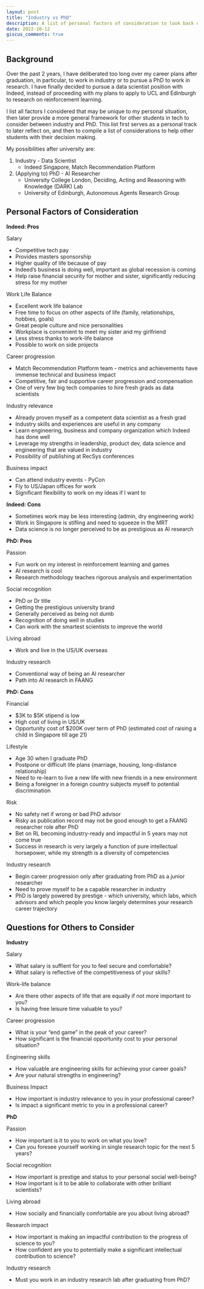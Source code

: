 ```yaml
---
layout: post
title: "Industry vs PhD"
description: A list of personal factors of consideration to look back on years later.
date: 2022-10-12
giscus_comments: true
---
```


## Background

Over the past 2 years, I have deliberated too long over my career plans after graduation, in particular, to work in industry or to pursue a PhD to work in research. I have finally decided to pursue a data scientist position with Indeed, instead of proceeding with my plans to apply to UCL and Edinburgh to research on reinforcement learning.

I list all factors I considered that may be unique to my personal situation, then later provide a more general framework for other students in tech to consider between industry and PhD. This list first serves as a personal track to later reflect on, and then to compile a list of considerations to help other students with their decision making.

My possibilities after university are:
1. Industry - Data Scientist
    - Indeed Singapore, Match Recommendation Platform
2. (Applying to) PhD - AI Researcher
    - University College London, Deciding, Acting and Reasoning with Knowledge (DARK) Lab
    - University of Edinburgh, Autonomous Agents Research Group

## Personal Factors of Consideration

**Indeed: Pros**

Salary

- Competitive tech pay
- Provides masters sponsorship
- Higher quality of life because of pay
- Indeed’s business is doing well, important as global recession is coming
- Help raise financial security for mother and sister, significantly reducing stress for my mother

Work Life Balance

- Excellent work life balance
- Free time to focus on other aspects of life (family, relationships, hobbies, goals)
- Great people culture and nice personalities
- Workplace is convenient to meet my sister and my girlfriend
- Less stress thanks to work-life balance
- Possible to work on side projects

Career progression

- Match Recommendation Platform team - metrics and achievements have immense technical and business impact
- Competitive, fair and supportive career progression and compensation
- One of very few big tech companies to hire fresh grads as data scientists

Industry relevance

- Already proven myself as a competent data scientist as a fresh grad
- Industry skills and experiences are useful in any company
- Learn engineering, business and company organization which Indeed has done well
- Leverage my strengths in leadership, product dev, data science and engineering that are valued in industry
- Possibility of publishing at RecSys conferences

Business impact

- Can attend industry events - PyCon
- Fly to US/Japan offices for work
- Significant flexibility to work on my ideas if I want to

**Indeed: Cons**

- Sometimes work may be less interesting (admin, dry engineering work)
- Work in Singapore is stifling and need to squeeze in the MRT
- Data science is no longer perceived to be as prestigious as AI research

**PhD: Pros**

Passion

- Fun work on my interest in reinforcement learning and games
- AI research is cool
- Research methodology teaches rigorous analysis and experimentation

Social recognition

- PhD or Dr title
- Getting the prestigious university brand
- Generally perceived as being not dumb
- Recognition of doing well in studies
- Can work with the smartest scientists to improve the world

Living abroad

- Work and live in the US/UK overseas

Industry research

- Conventional way of being an AI researcher
- Path into AI research in FAANG

**PhD: Cons**

Financial

- $3K to $5K stipend is low
- High cost of living in US/UK
- Opportunity cost of $200K over term of PhD (estimated cost of raising a child in Singapore till age 21)

Lifestyle

- Age 30 when I graduate PhD
- Postpone or difficult life plans (marriage, housing, long-distance relationship)
- Need to re-learn to live a new life with new friends in a new environment
- Being a foreigner in a foreign country subjects myself to potential discrimination

Risk

- No safety net if wrong or bad PhD advisor
- Risky as publication record may not be good enough to get a FAANG researcher role after PhD
- Bet on RL becoming industry-ready and impactful in 5 years may not come true
- Success in research is very largely a function of pure intellectual horsepower, while my strength is a diversity of competencies

Industry research

- Begin career progression only after graduating from PhD as a junior researcher
- Need to prove myself to be a capable researcher in industry
- PhD is largely powered by prestige - which university, which labs, which advisors and which people you know largely determines your research career trajectory


## Questions for Others to Consider

**Industry**

Salary

- What salary is suffient for you to feel secure and comfortable?
- What salary is reflective of the competitiveness of your skills?

Work-life balance

- Are there other aspects of life that are equally if not more important to you?
- Is having free leisure time valuable to you?

Career progression

- What is your “end game” in the peak of your career?
- How significant is the financial opportunity cost to your personal situation?

Engineering skills

- How valuable are engineering skills for achieving your career goals?
- Are your natural strengths in engineering?

Business Impact

- How important is industry relevance to you in your professional career?
- Is impact a significant metric to you in a professional career?

**PhD**

Passion

- How important is it to you to work on what you love?
- Can you foresee yourself working in single research topic for the next 5 years?

Social recognition

- How important is prestige and status to your personal social well-being?
- How important is it to be able to collaborate with other brilliant scientists?

Living abroad

- How socially and financially comfortable are you about living abroad?

Research impact

- How important is making an impactful contribution to the progress of science to you?
- How confident are you to potentially make a significant intellectual contribution to science?

Industry research

- Must you work in an industry research lab after graduating from PhD?
